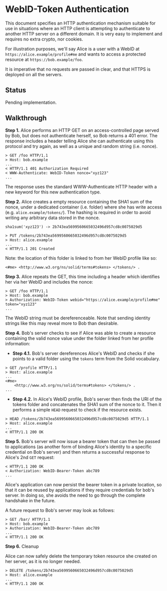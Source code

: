 WebID-Token Authentication
=============================================

This document specifies an HTTP authentication mechanism suitable for use in situations where an HTTP client is attempting to authenticate to another HTTP server on a different domain. It is very easy to implement and requires no extra crypto, nor cookies.

For illustration purposes, we'll say Alice is a user with a WebID at `https://alice.example/profile#me` and wants to access a protected resource at `https://bob.example/foo`.

It is imperative that no requests are passed in clear, and that HTTPS is deployed on all the servers.

Status
------

Pending implementation.


Walkthrough
-----------

**Step 1.**  Alice performs an HTTP GET on an access-controlled page served by Bob, but does not authenticate herself, so Bob returns a 401 error. The response includes a header telling Alice she can authenticate using this protocol and try again, as well as a unique and random string (i.e. nonce).

```http
> GET /foo HTTP/1.1
> Host: bob.example
...
< HTTP/1.1 401 Authorization Required
< WWW-Authenticate: WebID-Token nonce="xyz123"
...
```

The response uses the standard WWW-Authenticate HTTP header with a new keyword
for this new authentication type.

**Step 2.**  Alice creates a empty resource containing the SHA1 sum of the nonce, under a dedicated container (i.e. folder) where she has write access (e.g. `alice.example/tokens/`). The hashing is required in order to avoid writing any arbitrary data stored in the nonce.

`sha1sum('xyz123') -> 2b743ea5699560665032496d957cd8c0075029d5`

```http
> PUT /tokens/2b743ea5699560665032496d957cd8c0075029d5
> Host: alice.example
...
< HTTP/1.1 201 Created 
```

Note: the location of this folder is linked to from her WebID profile like so:

```turtle
<#me> <http://www.w3.org/ns/solid/terms#tokens> </tokens/> .
```

**Step 3.**  Alice repeats the GET, this time including a header which identifies her via her WebID and includes the nonce:

```http
> GET /foo HTTP/1.1
> Host: bob.example
> Authorization: WebID-Token webid="https://alice.example/profile#me" token="xyz123"
...
```

The WebID string must be dereferenceable. Note that sending identity strings like this may reveal more to Bob than desirable.

**Step 4.**  Bob's server checks to see if Alice was able to create a resource containing the valid nonce value under the folder linked from her profile information:

  * **Step 4.1.** Bob's server dereferences Alice's WebID and checks if she points to a valid folder using the `tokens` term from the Solid vocabulary.
```http
> GET /profile HTTP/1.1
> Host: alice.example
...
<#me>
    <http://www.w3.org/ns/solid/terms#tokens> </tokens/> .
...
```
  
  * **Step 4.2.** In Alice's WebID profile, Bob's server then finds the URI of the tokens folder and concatenates the SHA1 sum of the nonce to it. Then it performs a simple `HEAD` request to check if the resource exists.
```http
> HEAD /tokens/2b743ea5699560665032496d957cd8c0075029d5 HTTP/1.1
> Host: alice.example
...
< HTTP/1.1 200 OK
```
  
**Step 5.**  Bob's server will now issue a bearer token that can then be passed to applications (as another form of binding Alice's identity to a specific credential on Bob's server) and then returns a successful response to Alice's 2nd `GET` request:

```http
< HTTP/1.1 200 OK
< Authorization: WebID-Bearer-Token abc789
...
```

Alice's application can now persist the bearer token in a private location, so that it can be reused by applications if they require credentials for bob's server. In doing so, she avoids the need to go through the complete handshake in the future.

A future request to Bob's server may look as follows:

```http
> GET /bar/ HTTP/1.1
> Host: bob.example
> Authorization: WebID-Bearer-Token abc789
...
< HTTP/1.1 200 OK
```


**Step 6.** Cleanup

Alice can now safely delete the temporary token resource she created on her server, as it is no longer needed.
```http
> DELETE /tokens/2b743ea5699560665032496d957cd8c0075029d5
> Host: alice.example
...
< HTTP/1.1 200 OK
```
